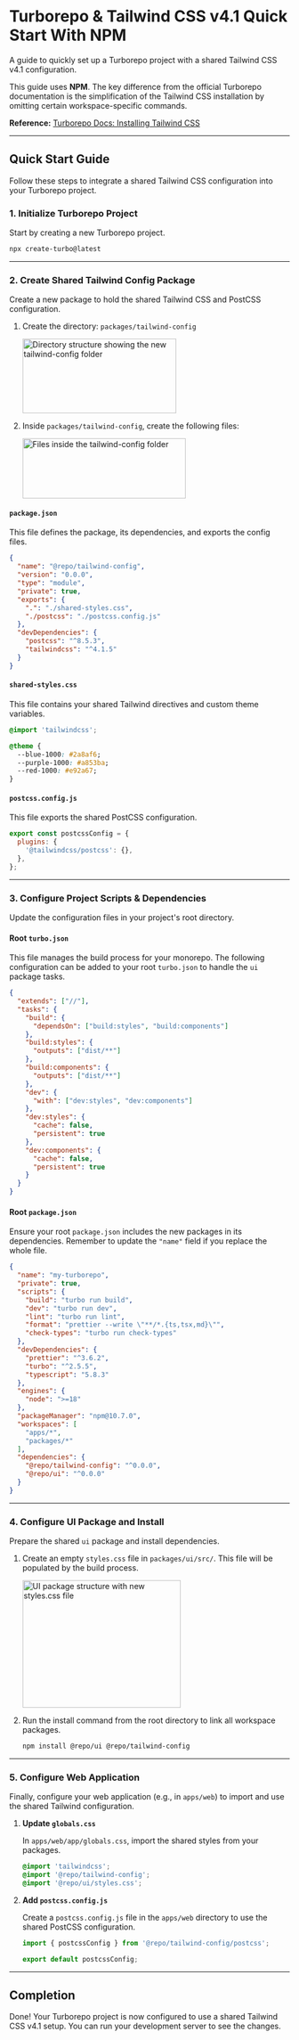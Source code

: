 # Turborepo & Tailwind CSS v4.1 Quick Start With **NPM**

A guide to quickly set up a Turborepo project with a shared Tailwind CSS v4.1 configuration.

This guide uses **NPM**. The key difference from the official Turborepo documentation is the simplification of the Tailwind CSS installation by omitting certain workspace-specific commands.

**Reference:** [Turborepo Docs: Installing Tailwind CSS](https://turborepo.com/docs/guides/tools/tailwind)


---

## Quick Start Guide

Follow these steps to integrate a shared Tailwind CSS configuration into your Turborepo project.

### 1. Initialize Turborepo Project

Start by creating a new Turborepo project.

```bash
npx create-turbo@latest
```

---

### 2. Create Shared Tailwind Config Package

Create a new package to hold the shared Tailwind CSS and PostCSS configuration.

1.  Create the directory: `packages/tailwind-config`

    <img width="276" height="134" alt="Directory structure showing the new tailwind-config folder" src="https://github.com/user-attachments/assets/3c209322-613d-4318-a99b-a23c7ac8782c" />

2.  Inside `packages/tailwind-config`, create the following files:

    <img width="293" height="108" alt="Files inside the tailwind-config folder" src="https://github.com/user-attachments/assets/066238c4-c8c0-478c-a7b7-27ec6c752ebe" />

#### `package.json`

This file defines the package, its dependencies, and exports the config files.

```json
{
  "name": "@repo/tailwind-config",
  "version": "0.0.0",
  "type": "module",
  "private": true,
  "exports": {
    ".": "./shared-styles.css",
    "./postcss": "./postcss.config.js"
  },
  "devDependencies": {
    "postcss": "^8.5.3",
    "tailwindcss": "^4.1.5"
  }
}
```

#### `shared-styles.css`

This file contains your shared Tailwind directives and custom theme variables.

```css
@import 'tailwindcss';

@theme {
  --blue-1000: #2a8af6;
  --purple-1000: #a853ba;
  --red-1000: #e92a67;
}
```

#### `postcss.config.js`

This file exports the shared PostCSS configuration.

```javascript
export const postcssConfig = {
  plugins: {
    '@tailwindcss/postcss': {},
  },
};
```

---

### 3. Configure Project Scripts & Dependencies

Update the configuration files in your project's root directory.

#### Root `turbo.json`

This file manages the build process for your monorepo. The following configuration can be added to your root `turbo.json` to handle the `ui` package tasks.

```json
{
  "extends": ["//"],
  "tasks": {
    "build": {
      "dependsOn": ["build:styles", "build:components"]
    },
    "build:styles": {
      "outputs": ["dist/**"]
    },
    "build:components": {
      "outputs": ["dist/**"]
    },
    "dev": {
      "with": ["dev:styles", "dev:components"]
    },
    "dev:styles": {
      "cache": false,
      "persistent": true
    },
    "dev:components": {
      "cache": false,
      "persistent": true
    }
  }
}
```

#### Root `package.json`

Ensure your root `package.json` includes the new packages in its dependencies. Remember to update the `"name"` field if you replace the whole file.

```json
{
  "name": "my-turborepo",
  "private": true,
  "scripts": {
    "build": "turbo run build",
    "dev": "turbo run dev",
    "lint": "turbo run lint",
    "format": "prettier --write \"**/*.{ts,tsx,md}\"",
    "check-types": "turbo run check-types"
  },
  "devDependencies": {
    "prettier": "^3.6.2",
    "turbo": "^2.5.5",
    "typescript": "5.8.3"
  },
  "engines": {
    "node": ">=18"
  },
  "packageManager": "npm@10.7.0",
  "workspaces": [
    "apps/*",
    "packages/*"
  ],
  "dependencies": {
    "@repo/tailwind-config": "^0.0.0",
    "@repo/ui": "^0.0.0"
  }
}
```

---

### 4. Configure UI Package and Install

Prepare the shared `ui` package and install dependencies.

1.  Create an empty `styles.css` file in `packages/ui/src/`. This file will be populated by the build process.

    <img width="284" height="229" alt="UI package structure with new styles.css file" src="https://github.com/user-attachments/assets/1ffad552-01de-47b2-a899-8bc6decc8af4" />

2.  Run the install command from the root directory to link all workspace packages.

    ```bash
    npm install @repo/ui @repo/tailwind-config
    ```

---

### 5. Configure Web Application

Finally, configure your web application (e.g., in `apps/web`) to import and use the shared Tailwind configuration.

1.  **Update `globals.css`**

    In `apps/web/app/globals.css`, import the shared styles from your packages.

    ```css
    @import 'tailwindcss';
    @import '@repo/tailwind-config';
    @import '@repo/ui/styles.css';
    ```

2.  **Add `postcss.config.js`**

    Create a `postcss.config.js` file in the `apps/web` directory to use the shared PostCSS configuration.

    ```javascript
    import { postcssConfig } from '@repo/tailwind-config/postcss';

    export default postcssConfig;
    ```

---

## Completion

Done! Your Turborepo project is now configured to use a shared Tailwind CSS v4.1 setup. You can run your development server to see the changes.
